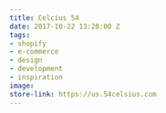 ```yaml
---
title: Celcius 54
date: 2017-10-22 13:20:00 Z
tags:
- shopify
- e-commerce
- design
- development
- inspiration
image: 
store-link: https://us.54celsius.com
---
```


